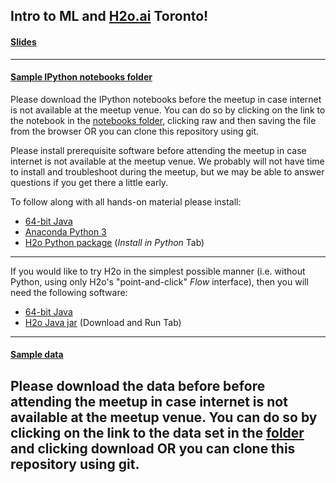 ## Intro to ML and [H2o.ai](http://www.h2o.ai) Toronto!

#### [Slides](intro_meetup.pdf)

***

#### [Sample IPython notebooks folder](src)

Please download the IPython notebooks before the meetup in case internet is not available at the meetup venue. You can do so by clicking on the link to the notebook in the [notebooks folder](src), clicking raw and then saving the file from the browser OR you can clone this repository using git.

Please install prerequisite software before attending the meetup in case internet is not available at the meetup venue. We probably will not have time to install and troubleshoot during the meetup, but we may be able to answer questions if you get there a little early.

To follow along with all hands-on material please install:

* [64-bit Java](https://java.com/en/download/manual.jsp)
* [Anaconda Python 3](https://www.continuum.io/downloads)
* [H2o Python package](http://h2o-release.s3.amazonaws.com/h2o/rel-ueno/1/index.html) (*Install in Python* Tab)

***

If you would like to try H2o in the simplest possible manner (i.e. without Python, using only H2o's "point-and-click" *Flow* interface), then you will need the following software:

* [64-bit Java](https://java.com/en/download/manual.jsp)
* [H2o Java jar](http://h2o-release.s3.amazonaws.com/h2o/rel-ueno/1/index.html) (Download and Run Tab)

***

#### [Sample data](data)

Please download the data before before attending the meetup in case internet is not available at the meetup venue. You can do so by clicking on the link to the data set in the [folder](data) and clicking download OR you can clone this repository using git.
---
